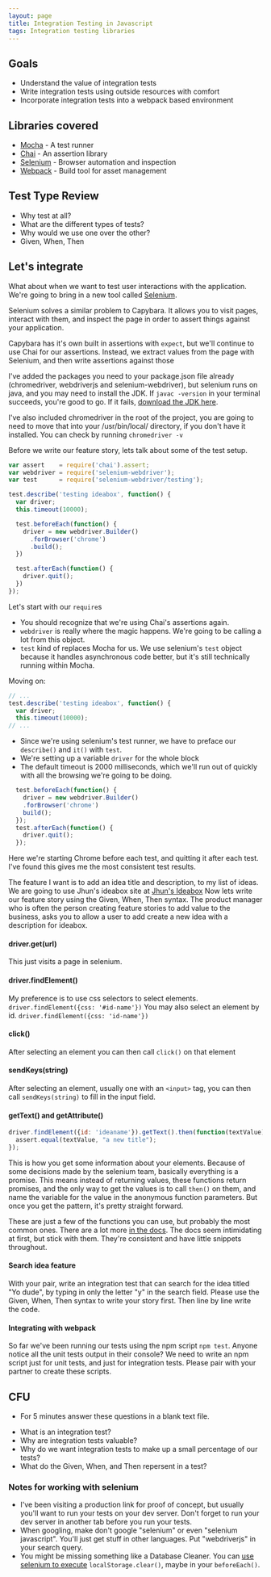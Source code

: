 ```yaml
---
layout: page
title: Integration Testing in Javascript
tags: Integration testing libraries
---
```


Goals
----------

-   Understand the value of integration tests
-   Write integration tests using outside resources with comfort
-   Incorporate integration tests into a webpack based environment 

Libraries covered
---------
-   [Mocha](https://mochajs.org/) - A test runner
-   [Chai](http://chaijs.com/) - An assertion library
-   [Selenium](https://seleniumhq.github.io/selenium/docs/api/javascript/module/selenium-webdriver/lib/webdriver_exports_WebDriver.html) - Browser automation and inspection
-   [Webpack](https://webpack.github.io/) - Build tool for asset management

Test Type Review
-----------

-   Why test at all?
-   What are the different types of tests?
-   Why would we use one over the other?
-   Given, When, Then

Let's integrate
-------------

What about when we want to test user interactions with the application. We're going to bring in a new tool called [Selenium](https://seleniumhq.github.io/selenium/docs/api/javascript/module/selenium-webdriver/lib/webdriver_exports_WebDriver.html).

Selenium solves a similar problem to Capybara. It allows you to visit pages, interact with them, and inspect the page in order to assert things against your application.

Capybara has it's own built in assertions with `expect`, but we'll continue to use Chai for our assertions. Instead, we extract values from the page with Selenium, and then write assertions against those

I've added the packages you need to your package.json file already (chromedriver, webdriverjs and selenium-webdriver), but selenium runs on java, and you may need to install the JDK. If `javac -version` in your terminal succeeds, you're good to go. If it fails, [download the JDK here](http://www.oracle.com/technetwork/java/javase/downloads/jdk8-downloads-2133151.html).

I've also included chromedriver in the root of the project, you are going to need to move that into your /usr/bin/local/ directory, if you don't have it installed.  You can check by running `chromedriver -v`

Before we write our feature story, lets talk about some of the test setup.

```js
var assert    = require('chai').assert;
var webdriver = require('selenium-webdriver');
var test      = require('selenium-webdriver/testing');

test.describe('testing ideabox', function() {
  var driver;
  this.timeout(10000);

  test.beforeEach(function() {
    driver = new webdriver.Builder()
      .forBrowser('chrome')
      .build();
  })

  test.afterEach(function() {
    driver.quit();
  })
});
```

Let's start with our `require`s

-   You should recognize that we're using Chai's assertions again.
-   `webdriver` is really where the magic happens. We're going to be calling a lot from this object.
-   `test` kind of replaces Mocha for us. We use selenium's `test` object because it handles asynchronous code better, but it's still technically running within Mocha.

Moving on:

```js
// ...
test.describe('testing ideabox', function() {
  var driver;
  this.timeout(10000);
// ...
```
-   Since we're using selenium's test runner, we have to preface our `describe()` and `it()` with `test`.
-   We're setting up a variable `driver` for the whole block
-   The default timeout is 2000 milliseconds, which we'll run out of quickly with all the browsing we're going to be doing.

```js
  test.beforeEach(function() {
    driver = new webdriver.Builder()
    .forBrowser('chrome')
    build();
  });
  test.afterEach(function() {
    driver.quit();
  });
```

Here we're starting Chrome before each test, and quitting it after each test. I've found this gives me the most consistent test results.

The feature I want is to add an idea title and description, to my list of ideas.  We are going to use Jhun's ideabox site at [Jhun's Ideabox](http://idea-box-jhun.herokuapp.com/)
Now lets write our feature story using the Given, When, Then syntax. The product manager who is often the person creating feature stories to add value to the business,
asks you to allow a user to add create a new idea with a description for ideabox.

#### driver.get(url)

This just visits a page in selenium.

#### driver.findElement()

My preference is to use css selectors to select elements.  `driver.findElement({css: '#id-name'})`
You may also select an element by id. `driver.findElement({css: 'id-name'})`

#### click() 

After selecting an element you can then call `click()` on that element

#### sendKeys(string)

After selecting an element, usually one with an `<input>` tag, you can then call `sendKeys(string)` to fill in the input field.

#### getText() and getAttribute()

```js
driver.findElement({id: 'ideaname'}).getText().then(function(textValue) {
  assert.equal(textValue, "a new title");
});
```

This is how you get some information about your elements. Because of some decisions made by the selenium team, basically everything is a promise. This means instead of returning values, these functions return promises, and the only way to get the values is to call `then()` on them, and name the variable for the value in the anonymous function parameters. But once you get the pattern, it's pretty straight forward.

These are just a few of the functions you can use, but probably the most common ones. There are a lot more [in the docs](https://seleniumhq.github.io/selenium/docs/api/javascript/module/selenium-webdriver/index_exports_WebDriver.html). The docs seem intimidating at first, but stick with them. They're consistent and have little snippets throughout.

#### Search idea feature

With your pair, write an integration test that can search for the idea titled "Yo dude", by typing in only the letter "y" in the search field.  Please use the Given, When, Then syntax to write your story first.  Then line by line write the code.

#### Integrating with webpack

So far we've been running our tests using the npm script `npm test`.  Anyone notice all the unit tests output in their console?  We need to write an npm script just for unit tests, and just for integration tests.  Please pair with your partner to create these scripts.

CFU
-------------

* For 5 minutes answer these questions in a blank text file.

-  What is an integration test?
-  Why are integration tests valuable?
-  Why do we want integration tests to make up a small percentage of our tests?
-  What do the Given, When, and Then repersent in a test?

### Notes for working with selenium

-   I've been visiting a production link for proof of concept, but usually you'll want to run your tests on your dev server. Don't forget to run your dev server in another tab before you run your tests.
-   When googling, make don't google "selenium" or even "selenium javascript". You'll just get stuff in other languages. Put "webdriverjs" in your search query.
-   You might be missing something like a Database Cleaner. You can [use selenium to execute](https://seleniumhq.github.io/selenium/docs/api/javascript/module/selenium-webdriver/index_exports_WebDriver.html#executeScript) `localStorage.clear()`, maybe in your `beforeEach()`.
